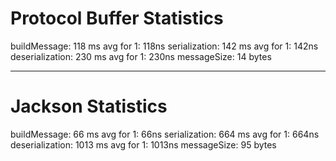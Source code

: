 # Protocol Buffer Statistics
buildMessage:     118 ms avg for 1:  118ns
serialization:    142 ms avg for 1: 142ns
deserialization:  230 ms avg for 1: 230ns
messageSize:       14 bytes

------------------------------------------------------------

# Jackson Statistics
buildMessage:      66 ms avg for 1:  66ns
serialization:    664 ms avg for 1: 664ns
deserialization: 1013 ms avg for 1: 1013ns
messageSize:       95 bytes
